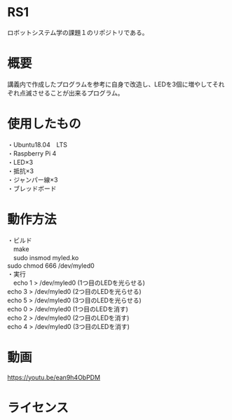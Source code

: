 # RS1
ロボットシステム学の課題１のリポジトリである。  

# 概要
講義内で作成したプログラムを参考に自身で改造し、LEDを3個に増やしてそれぞれ点滅させることが出来るプログラム。  

# 使用したもの  
・Ubuntu18.04　LTS  
・Raspberry Pi 4  
・LED×3  
・抵抗×3  
・ジャンパー線×3  
・ブレッドボード  

# 動作方法  
・ビルド  
　make  
　sudo insmod myled.ko  
  sudo chmod 666 /dev/myled0  
・実行  
　echo 1 > /dev/myled0 (1つ目のLEDを光らせる)  
  echo 3 > /dev/myled0 (2つ目のLEDを光らせる)  
  echo 5 > /dev/myled0 (3つ目のLEDを光らせる)  
  echo 0 > /dev/myled0 (1つ目のLEDを消す)  
  echo 2 > /dev/myled0 (2つ目のLEDを消す)  
  echo 4 > /dev/myled0 (3つ目のLEDを消す)  
  
# 動画  
https://youtu.be/ean9h4ObPDM  

# ライセンス  
